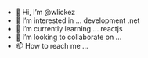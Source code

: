 - 👋 Hi, I’m @wlickez
- 👀 I’m interested in ... development .net
- 🌱 I’m currently learning ... reactjs
- 💞️ I’m looking to collaborate on ...
- 📫 How to reach me ...

<!---
wlickez/wlickez is a ✨ special ✨ repository because its `README.md` (this file) appears on your GitHub profile.
You can click the Preview link to take a look at your changes.
--->
